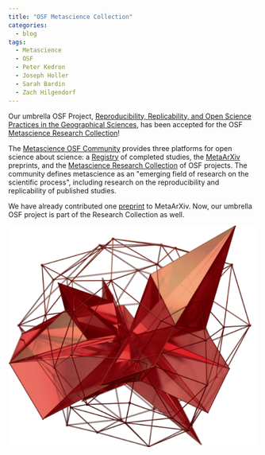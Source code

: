 ```yaml
---
title: "OSF Metascience Collection"
categories:
  - blog
tags:
  - Metascience
  - OSF
  - Peter Kedron
  - Joseph Holler
  - Sarah Bardin
  - Zach Hilgendorf
---
```


Our umbrella OSF Project, [Reproducibility, Replicability, and Open Science Practices in the Geographical Sciences](https://osf.io/c5a2r/), has been accepted for the OSF [Metascience Research Collection](https://osf.io/collections/metascience/discover)!

The [Metascience OSF Community](https://www.cos.io/communities/metascience) provides three platforms for open science about science: a [Registry](https://osf.io/registries/metascience/discover) of completed studies, the [MetaArXiv](https://osf.io/preprints/metaarxiv) preprints, and the [Metascience Research Collection](https://osf.io/collections/metascience/discover) of OSF projects.
The community defines metascience as an "emerging field of research on the scientific process", including research on the reproducibility and replicability of published studies.

We have already contributed one [preprint](/publication/covid-rprs) to MetaArXiv.
Now, our umbrella OSF project is part of the Research Collection as well.

![metascience logo](/assets/images/metascience-logo.png)
